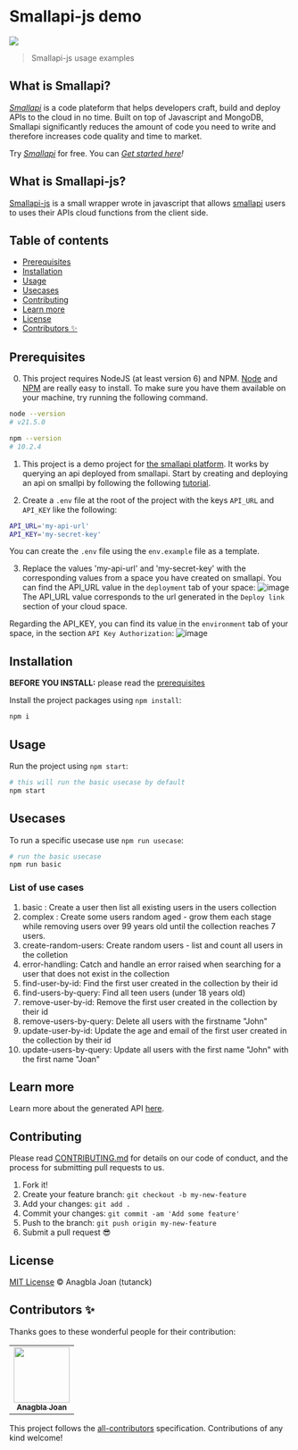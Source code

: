# Smallapi-js demo

[![](https://img.shields.io/npm/l/smallapi-js.svg)](https://github.com/tutanck/smallapi-js/blob/main/LICENSE)

> Smallapi-js usage examples

## What is Smallapi?

_[Smallapi](https://smallapi.io/)_ is a code plateform that helps developers craft, build and deploy APIs to the cloud in no time. Built on top of Javascript and MongoDB, Smallapi significantly reduces the amount of code you need to write and therefore increases code quality and time to market.

Try _[Smallapi](https://smallapi.io/)_ for free. You can _[Get started here](https://develop.smallapi.io/docs/page/quick-start)!_

## What is Smallapi-js?

[Smallapi-js](https://github.com/tutanck/smallapi-js) is a small wrapper wrote in javascript that allows [smallapi](https://smallapi.io/) users to uses their APIs cloud functions from the client side.

## Table of contents

- [Prerequisites](#prerequisites)
- [Installation](#installation)
- [Usage](#usage)
- [Usecases](#usecases)
- [Contributing](#contributing)
- [Learn more](#Learn-more)
- [License](#license)
- [Contributors ✨](#contributors-)

## Prerequisites

0. This project requires NodeJS (at least version 6) and NPM.
   [Node](http://nodejs.org/) and [NPM](https://npmjs.org/) are really easy to install.
   To make sure you have them available on your machine,
   try running the following command.

```sh
node --version
# v21.5.0

npm --version
# 10.2.4
```

1. This project is a demo project for <a href="https://smallapi.io/" target="_blank">the smallapi platform</a>. It works by querying an api deployed from smallapi. Start by creating and deploying an api on smallpi by following the following <a href="https://smallapi.io/docs/page/quick-start" target="_blank">tutorial</a>.

1. Create a `.env` file at the root of the project with the keys `API_URL` and `API_KEY` like the following:

```sh
API_URL='my-api-url'
API_KEY='my-secret-key'
```

You can create the `.env` file using the `env.example` file as a template.

3. Replace the values ​​'my-api-url' and 'my-secret-key' with the corresponding values ​​from a space you have created on smallapi.
   You can find the API_URL value in the `deployment` tab of your space:
   ![image](https://github.com/user-attachments/assets/1f1c9dac-d3ae-4909-8155-400a00c07465)
   The API_URL value corresponds to the url generated in the `Deploy link` section of your cloud space.

Regarding the API_KEY, you can find its value in the `environment` tab of your space, in the section `API Key Authorization`:
![image](https://github.com/user-attachments/assets/2e4beb68-528f-4a81-86d5-7b944f4051c1)

## Installation

**BEFORE YOU INSTALL:** please read the [prerequisites](#prerequisites)

Install the project packages using `npm install`:

```sh
npm i
```

## Usage

Run the project using `npm start`:

```sh
# this will run the basic usecase by default
npm start
```

## Usecases

To run a specific usecase use `npm run usecase`:

```sh
# run the basic usecase
npm run basic
```

### List of use cases

1. basic : Create a user then list all existing users in the users collection
2. complex : Create some users random aged - grow them each stage while removing users over 99 years old until the collection reaches 7 users.
3. create-random-users: Create random users - list and count all users in the colletion
4. error-handling: Catch and handle an error raised when searching for a user that does not exist in the collection
5. find-user-by-id: Find the first user created in the collection by their id
6. find-users-by-query: Find all teen users (under 18 years old)
7. remove-user-by-id: Remove the first user created in the collection by their id
8. remove-users-by-query: Delete all users with the firstname "John"
9. update-user-by-id: Update the age and email of the first user created in the collection by their id
10. update-users-by-query: Update all users with the first name "John" with the first name "Joan"

## Learn more

Learn more about the generated API [here](https://github.com/tutanck/smallapi-js?tab=readme-ov-file#api).

## Contributing

Please read [CONTRIBUTING.md](CONTRIBUTING.md) for details on our code of conduct, and the process for submitting pull requests to us.

1.  Fork it!
2.  Create your feature branch: `git checkout -b my-new-feature`
3.  Add your changes: `git add .`
4.  Commit your changes: `git commit -am 'Add some feature'`
5.  Push to the branch: `git push origin my-new-feature`
6.  Submit a pull request :sunglasses:

## License

[MIT License](https://tutanck.mit-license.org/2018) © Anagbla Joan (tutanck)

## Contributors ✨

Thanks goes to these wonderful people for their contribution:

<!-- ALL-CONTRIBUTORS-LIST:START - Do not remove or modify this section -->
<!-- prettier-ignore-start -->
<!-- markdownlint-disable -->
<table>
  <tr>
    <td align="center"><a href="https://about.me/tutanck"><img src="https://avatars.githubusercontent.com/u/15267552?v=4" width="100px;" alt=""/><br /><sub><b>Anagbla Joan</b></sub></a><br /></td>
  </tr>
</table>

<!-- markdownlint-restore -->
<!-- prettier-ignore-end -->

<!-- ALL-CONTRIBUTORS-LIST:END -->

This project follows the [all-contributors](https://github.com/all-contributors/all-contributors) specification. Contributions of any kind welcome!
